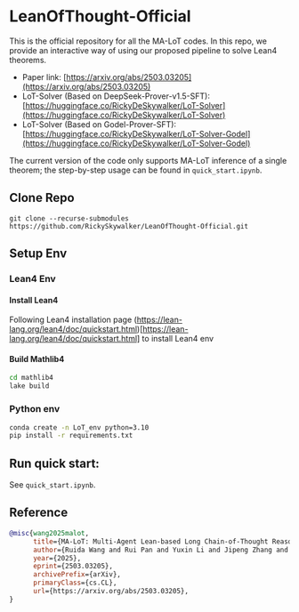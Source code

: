 # LeanOfThought-Official

This is the official repository for all the MA-LoT codes. In this repo, we provide an interactive way of using our proposed pipeline to solve Lean4 theorems.
* Paper link: [https://arxiv.org/abs/2503.03205](https://arxiv.org/abs/2503.03205)
* LoT-Solver (Based on DeepSeek-Prover-v1.5-SFT): [https://huggingface.co/RickyDeSkywalker/LoT-Solver](https://huggingface.co/RickyDeSkywalker/LoT-Solver)
* LoT-Solver (Based on Godel-Prover-SFT): [https://huggingface.co/RickyDeSkywalker/LoT-Solver-Godel](https://huggingface.co/RickyDeSkywalker/LoT-Solver-Godel)

The current version of the code only supports MA-LoT inference of a single theorem; the step-by-step usage can be found in `quick_start.ipynb`.


## Clone Repo
```
git clone --recurse-submodules https://github.com/RickySkywalker/LeanOfThought-Official.git
```

## Setup Env

### Lean4 Env

#### Install Lean4
Following Lean4 installation page (https://lean-lang.org/lean4/doc/quickstart.html)[https://lean-lang.org/lean4/doc/quickstart.html] to install Lean4 env

#### Build Mathlib4
```bash
cd mathlib4
lake build
```

### Python env
```bash
conda create -n LoT_env python=3.10
pip install -r requirements.txt
```

## Run quick start:

See `quick_start.ipynb`.

## Reference
```bib
@misc{wang2025malot,
      title={MA-LoT: Multi-Agent Lean-based Long Chain-of-Thought Reasoning enhances Formal Theorem Proving}, 
      author={Ruida Wang and Rui Pan and Yuxin Li and Jipeng Zhang and Yizhen Jia and Shizhe Diao and Renjie Pi and Junjie Hu and Tong Zhang},
      year={2025},
      eprint={2503.03205},
      archivePrefix={arXiv},
      primaryClass={cs.CL},
      url={https://arxiv.org/abs/2503.03205}, 
}
```
